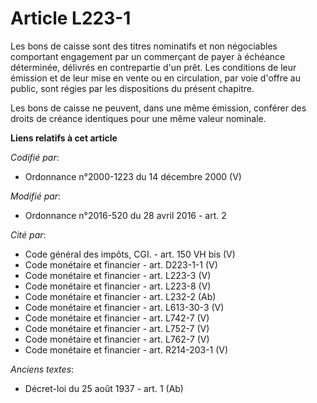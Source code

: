 # Article L223-1

Les bons de caisse sont des titres nominatifs et non négociables comportant engagement par un commerçant de payer à échéance
déterminée, délivrés en contrepartie d'un prêt. Les conditions de leur émission et de leur mise en vente ou en circulation,
par voie d'offre au public, sont régies par les dispositions du présent chapitre. 

Les bons de caisse ne peuvent, dans une même émission, conférer des droits de créance identiques pour une même valeur
nominale.

**Liens relatifs à cet article**

_Codifié par_:

  - Ordonnance n°2000-1223 du 14 décembre 2000 (V)

_Modifié par_:

  - Ordonnance n°2016-520 du 28 avril 2016 - art. 2

_Cité par_:

  - Code général des impôts, CGI. - art. 150 VH bis (V)
  - Code monétaire et financier - art. D223-1-1 (V)
  - Code monétaire et financier - art. L223-3 (V)
  - Code monétaire et financier - art. L223-8 (V)
  - Code monétaire et financier - art. L232-2 (Ab)
  - Code monétaire et financier - art. L613-30-3 (V)
  - Code monétaire et financier - art. L742-7 (V)
  - Code monétaire et financier - art. L752-7 (V)
  - Code monétaire et financier - art. L762-7 (V)
  - Code monétaire et financier - art. R214-203-1 (V)

_Anciens textes_:

  - Décret-loi du 25 août 1937 - art. 1 (Ab)
